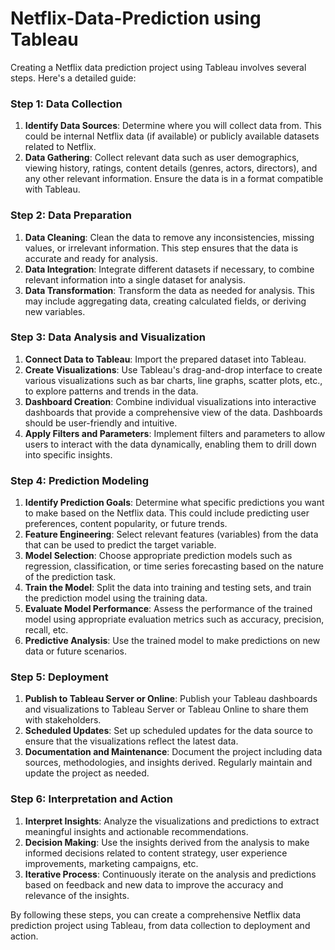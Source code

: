 # Netflix-Data-Prediction using Tableau

Creating a Netflix data prediction project using Tableau involves several steps. Here's a detailed guide:

### Step 1: Data Collection
1. **Identify Data Sources**: Determine where you will collect data from. This could be internal Netflix data (if available) or publicly available datasets related to Netflix.
2. **Data Gathering**: Collect relevant data such as user demographics, viewing history, ratings, content details (genres, actors, directors), and any other relevant information. Ensure the data is in a format compatible with Tableau.

### Step 2: Data Preparation
1. **Data Cleaning**: Clean the data to remove any inconsistencies, missing values, or irrelevant information. This step ensures that the data is accurate and ready for analysis.
2. **Data Integration**: Integrate different datasets if necessary, to combine relevant information into a single dataset for analysis.
3. **Data Transformation**: Transform the data as needed for analysis. This may include aggregating data, creating calculated fields, or deriving new variables.

### Step 3: Data Analysis and Visualization
1. **Connect Data to Tableau**: Import the prepared dataset into Tableau.
2. **Create Visualizations**: Use Tableau's drag-and-drop interface to create various visualizations such as bar charts, line graphs, scatter plots, etc., to explore patterns and trends in the data.
3. **Dashboard Creation**: Combine individual visualizations into interactive dashboards that provide a comprehensive view of the data. Dashboards should be user-friendly and intuitive.
4. **Apply Filters and Parameters**: Implement filters and parameters to allow users to interact with the data dynamically, enabling them to drill down into specific insights.

### Step 4: Prediction Modeling
1. **Identify Prediction Goals**: Determine what specific predictions you want to make based on the Netflix data. This could include predicting user preferences, content popularity, or future trends.
2. **Feature Engineering**: Select relevant features (variables) from the data that can be used to predict the target variable.
3. **Model Selection**: Choose appropriate prediction models such as regression, classification, or time series forecasting based on the nature of the prediction task.
4. **Train the Model**: Split the data into training and testing sets, and train the prediction model using the training data.
5. **Evaluate Model Performance**: Assess the performance of the trained model using appropriate evaluation metrics such as accuracy, precision, recall, etc.
6. **Predictive Analysis**: Use the trained model to make predictions on new data or future scenarios.

### Step 5: Deployment
1. **Publish to Tableau Server or Online**: Publish your Tableau dashboards and visualizations to Tableau Server or Tableau Online to share them with stakeholders.
2. **Scheduled Updates**: Set up scheduled updates for the data source to ensure that the visualizations reflect the latest data.
3. **Documentation and Maintenance**: Document the project including data sources, methodologies, and insights derived. Regularly maintain and update the project as needed.

### Step 6: Interpretation and Action
1. **Interpret Insights**: Analyze the visualizations and predictions to extract meaningful insights and actionable recommendations.
2. **Decision Making**: Use the insights derived from the analysis to make informed decisions related to content strategy, user experience improvements, marketing campaigns, etc.
3. **Iterative Process**: Continuously iterate on the analysis and predictions based on feedback and new data to improve the accuracy and relevance of the insights.

By following these steps, you can create a comprehensive Netflix data prediction project using Tableau, from data collection to deployment and action.
